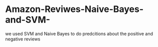 # Amazon-Reviwes-Naive-Bayes-and-SVM-
we used SVM and Naive Bayes to do predcitions about the positive and negative reviews
